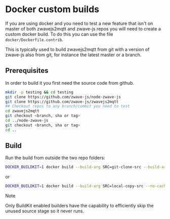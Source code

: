 # Docker custom builds

If you are using docker and you need to test a new feature that isn't on master of both zwavejs2mqtt and zwave-js repos you will need to create a custom docker build. To do this you can use the file `docker/Dockerfile.contrib`.

This is typically used to build zwavejs2mqtt from git with a version of zwave-js also from git, for instance the latest master or a branch.

## Prerequisites

In order to build it you first need the source code from github.

```bash
mkdir -p testing && cd testing
git clone https://github.com/zwave-js/node-zwave-js
git clone https://github.com/zwave-js/zwavejs2mqtt
## Checkout repos to any branch/commit you need to test
cd zwavejs2mqtt
git checkout <branch, sha or tag>
cd ../node-zwave-js
git checkout <branch, sha or tag>
cd ..
```

## Build

Run the build from outside the two repo folders:

```bash
DOCKER_BUILDKIT=1 docker build --build-arg SRC=git-clone-src --build-arg Z2M_BRANCH=master --build-arg ZWJ_BRANCH=master --no-cache -f zwavejs2mqtt/docker/Dockerfile.contrib -t zwavejs2mqtt .
```

or

```bash
DOCKER_BUILDKIT=1 docker build --build-arg SRC=local-copy-src --no-cache -f zwavejs2mqtt/docker/Dockerfile.contrib -t zwavejs2mqtt .
```

> [!NOTE]
> Only BuildKit enabled builders have the capability to efficiently skip the unused source stage so it never runs.
